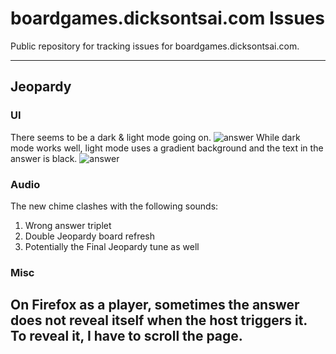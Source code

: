 # boardgames.dicksontsai.com Issues

Public repository for tracking issues for boardgames.dicksontsai.com.

---
## Jeopardy

### UI
There seems to be a dark & light mode going on.
![answer](/img_ref/answer-dark.png)
While dark mode works well, light mode uses a gradient background and the text in the answer is black.
![answer](/img_ref/answer.png)

### Audio
The new chime clashes with the following sounds:
1. Wrong answer triplet
2. Double Jeopardy board refresh
3. Potentially the Final Jeopardy tune as well

### Misc
On Firefox as a player, sometimes the answer does not reveal itself when the host triggers it. To reveal it, I have to scroll the page.
---

